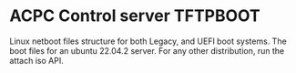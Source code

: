 # ACPC Control server TFTPBOOT
Linux netboot files structure for both Legacy, and UEFI boot systems. The boot files for an ubuntu 22.04.2 server. For any other distribution, run the attach iso API.
